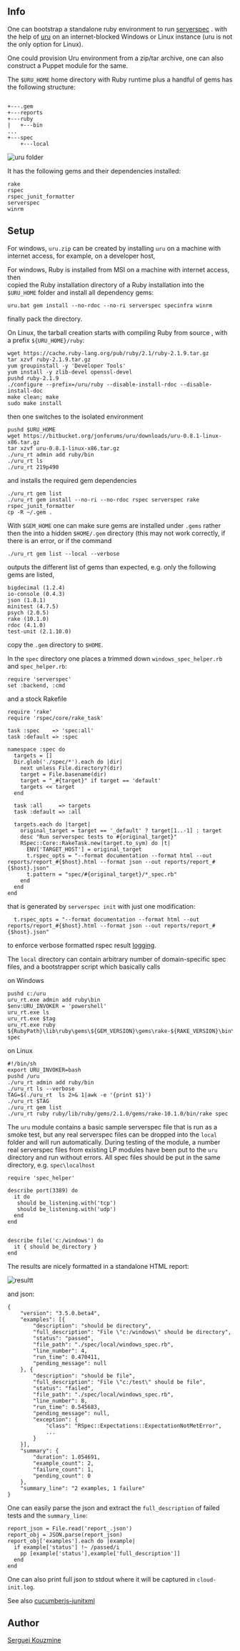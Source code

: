 Info
----

One can bootstrap a standalone ruby environment to run [serverspec](http://serverspec.org/resource_types.html) .
with the help of [uru](https://bitbucket.org/jonforums/uru/wiki/Usage) on an internet-blocked Windows or Linux instance (uru is not the only option for Linux).

One could provision Uru environment from a zip/tar archive, one can also construct a Puppet module for the same.

The `$URU_HOME` home directory with Ruby runtime plus a handful of gems has the following structure:
```

+---.gem
+---reports
+---ruby
|   +---bin
...
+---spec
    +---local
```
![uru folder](https://raw.githubusercontent.com/sergueik/puppetmaster_vagrant/master/uru/screenshots/uru.png)

It has the following  gems and their dependencies installed:
```
rake 
rspec
rspec_junit_formatter
serverspec
winrm
```


Setup
-----

For windows, `uru.zip` can be created by installing `uru` on a machine with internet access, for example, on a developer host, 

For windows, Ruby is installed from MSI on a machine with internet access, then  
copied the Ruby installation directory of a Ruby installation into the `$URU_HOME` folder
and install all dependency gems:
```
uru.bat gem install --no-rdoc --no-ri serverspec specinfra winrm
```
finally  pack the directory.

On Linux, the tarball creation starts with compiling Ruby from source , with a prefix `${URU_HOME}/ruby`:
```
wget https://cache.ruby-lang.org/pub/ruby/2.1/ruby-2.1.9.tar.gz
tar xzvf ruby-2.1.9.tar.gz
yum groupinstall -y 'Developer Tools'
yum install -y zlib-devel openssl-devel
pushd ruby-2.1.9
./configure --prefix=/uru/ruby --disable-install-rdoc --disable-install-doc
make clean; make
sudo make install
```
then one switches to the isolated environment 
```
pushd $URU_HOME
wget https://bitbucket.org/jonforums/uru/downloads/uru-0.8.1-linux-x86.tar.gz
tar xzvf uru-0.8.1-linux-x86.tar.gz
./uru_rt admin add ruby/bin
./uru_rt ls
./uru_rt 219p490
```
and installs the required gem dependencies 
```
./uru_rt gem list
./uru_rt gem install --no-ri --no-rdoc rspec serverspec rake rspec_junit_formatter
cp -R ~/.gem .
```
With `$GEM_HOME` one can make sure gems are installed under `.gems` rather then the 
into a hidden `$HOME/.gem` directory (this may not work correctly, if there is an error, or if the command 

```
./uru_rt gem list --local --verbose
```
outputs the  different list of gems than expected, e.g. only the following gems are listed,
```
bigdecimal (1.2.4)
io-console (0.4.3)
json (1.8.1)
minitest (4.7.5)
psych (2.0.5)
rake (10.1.0)
rdoc (4.1.0)
test-unit (2.1.10.0)
```
copy the `.gem` directory to `$HOME`.

In the `spec` directory one places a trimmed down `windows_spec_helper.rb` and `spec_helper.rb`:
```
require 'serverspec'
set :backend, :cmd
```

and a stock Rakefile 
```
require 'rake'
require 'rspec/core/rake_task'

task :spec    => 'spec:all'
task :default => :spec

namespace :spec do
  targets = []
  Dir.glob('./spec/*').each do |dir|
    next unless File.directory?(dir)
    target = File.basename(dir)
    target = "_#{target}" if target == 'default'
    targets << target
  end

  task :all     => targets
  task :default => :all

  targets.each do |target|
    original_target = target == '_default' ? target[1..-1] : target
    desc "Run serverspec tests to #{original_target}"
    RSpec::Core::RakeTask.new(target.to_sym) do |t|
      ENV['TARGET_HOST'] = original_target
      t.rspec_opts = "--format documentation --format html --out reports/report_#{$host}.html --format json --out reports/report_#{$host}.json"
      t.pattern = "spec/#{original_target}/*_spec.rb"
    end
  end
end

```
that is generated by `serverspec init` with just one modification:
```
  t.rspec_opts = "--format documentation --format html --out reports/report_#{$host}.html --format json --out reports/report_#{$host}.json"
```
to enforce verbose formatted rspec result [logging](http://stackoverflow.com/questions/8785358/how-to-have-junitformatter-output-for-rspec-run-using-rake). 

The `local` directory can contain arbitrary number of domain-specific spec files, and a bootstrapper script which basically calls

on Windows
```
pushd c:/uru
uru_rt.exe admin add ruby\bin
$env:URU_INVOKER = 'powershell' 
uru_rt.exe ls
uru_rt.exe $tag 
uru_rt.exe ruby ${RubyPath}\lib\ruby\gems\${GEM_VERSION}\gems\rake-${RAKE_VERSION}\bin\rake spec
```


on Linux
```
#!/bin/sh
export URU_INVOKER=bash
pushd /uru
./uru_rt admin add ruby/bin
./uru_rt ls --verbose
TAG=$(./uru_rt  ls 2>& 1|awk -e '{print $1}')
./uru_rt $TAG
./uru_rt gem list
./uru_rt ruby ruby/lib/ruby/gems/2.1.0/gems/rake-10.1.0/bin/rake spec
```
The `uru` module contains a basic sample serverspec file that is run as a smoke test, but any real serverspec files can be dropped into the `local` folder and will run automatically.  During testing of the module, a number real serverspec files from existing LP modules have been put to the `uru` directory and run without errors.
All spec files should be put in the same directory, e.g. `spec\localhost`
```
require 'spec_helper'

describe port(3389) do
  it do 
   should be_listening.with('tcp') 
   should be_listening.with('udp') 
  end
end


describe file('c:/windows') do
  it { should be_directory }
end
```

The results are nicely formatted in a standalone HTML report:

![resultt](https://raw.githubusercontent.com/sergueik/puppetmaster_vagrant/master/uru/screenshots/result.png)

and json:
```
{
    "version": "3.5.0.beta4",
    "examples": [{
        "description": "should be directory",
        "full_description": "File \"c:/windows\" should be directory",
        "status": "passed",
        "file_path": "./spec/local/windows_spec.rb",
        "line_number": 4,
        "run_time": 0.470411,
        "pending_message": null
    }, {
        "description": "should be file",
        "full_description": "File \"c:/test\" should be file",
        "status": "failed",
        "file_path": "./spec/local/windows_spec.rb",
        "line_number": 8,
        "run_time": 0.545683,
        "pending_message": null,
        "exception": {
            "class": "RSpec::Expectations::ExpectationNotMetError",
            ...
        }
    }],
    "summary": {
        "duration": 1.054691,
        "example_count": 2,
        "failure_count": 1,
        "pending_count": 0
    },
    "summary_line": "2 examples, 1 failure"
}
```

One can easily parse the json and extract the `full_description` of failed tests and the  `summary_line`:
```
report_json = File.read('report_.json')
report_obj = JSON.parse(report_json)
report_obj['examples'].each do |example|
  if example['status'] !~ /passed/i
    pp [example['status'],example['full_description']]
  end
end
```
One can also print full json to stdout where it will be captured in `cloud-init.log`. 

See also [cucumberjs-junitxml](https://github.com/sonyschan/cucumberjs-junitxml)

Author
------
[Serguei Kouzmine](kouzmine_serguei@yahoo.com)
